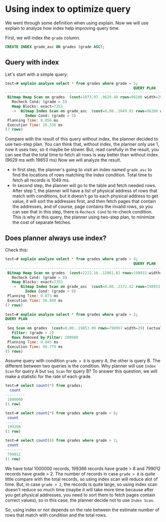 # Using index to optimize query

We went through some definition when using explain. Now we will use explain to analyze how index help improving query time.

First, we will index the `grade` column.

```sql
CREATE INDEX grade_asc ON grades (grade ASC);
```

## Query with index

Let's start with a simple query:

```sql
test=# explain analyze select * from grades where grade = 5;
                                                          QUERY PLAN                                                          
------------------------------------------------------------------------------------------------------------------------------
 Bitmap Heap Scan on grades  (cost=1073.97..9629.48 rows=96200 width=29) (actual time=4.582..23.935 rows=100334 loops=1)
   Recheck Cond: (grade = 5)
   Heap Blocks: exact=7353
   ->  Bitmap Index Scan on grade_asc  (cost=0.00..1049.92 rows=96200 width=0) (actual time=3.531..3.531 rows=100334 loops=1)
         Index Cond: (grade = 5)
 Planning Time: 0.056 ms
 Execution Time: 26.336 ms
(7 rows)
```

Compare with the result of this query without index, the planner decided to use two-step plan. You can think that, without index, the planner only use 1, now it uses two, so it maybe be slower. But, read carefully in the result, you can see that the total time to fetch all rows is way better than without index. (9629 ms with 19853 ms)
Now we will analyze the result.

- In first step, the planner's going to visit an index named `grade_asc` to find the locations of rows matching the index condition. Total time to fetch all records is 1049 ms.
- In second step, the planner will go to the table and fetch needed rows. After step 1, the planner will have a list of physical address of rows that match with conditions, but it doesn't go to each physical address to get value, it will sort the addresses first, and then fetch pages that contain the addresses, and of course, page contains the invalid rows, so you can see that in this step, there is `Recheck Cond` to re-check condition. This is why in this query, the planner using two-step plan, to minimize the cost of separate fetches.

## Does planner always use index?

Check this:

```sql
test=# explain analyze select * from grades where grade > 8;
                                                          QUERY PLAN                                                           
-------------------------------------------------------------------------------------------------------------------------------
 Bitmap Heap Scan on grades  (cost=2222.16..12061.82 rows=198933 width=29) (actual time=9.033..49.874 rows=199366 loops=1)
   Recheck Cond: (grade > 8)
   Heap Blocks: exact=7353
   ->  Bitmap Index Scan on grade_asc  (cost=0.00..2172.42 rows=198933 width=0) (actual time=7.597..7.598 rows=199366 loops=1)
         Index Cond: (grade > 8)
 Planning Time: 0.073 ms
 Execution Time: 56.940 ms
(7 rows)
                                                              
test=# explain analyze select * from grades where grade > 2;
QUERY PLAN                                                   
----------------------------------------------------------------------------------------------------------------
 Seq Scan on grades  (cost=0.00..19853.00 rows=798967 width=29) (actual time=0.008..78.880 rows=799012 loops=1)
   Filter: (grade > 2)
   Rows Removed by Filter: 200988
 Planning Time: 0.045 ms
 Execution Time: 96.779 ms
(5 rows)
```

Assume query with condition `grade > 8` is query A, the other is query B. The different between two queries is the condition. Why planner will use `Index Scan` for query A but `Seq Scan` for query B?
To answer this question, we will make a statistic for the rate of each grade.

```sql
test=# select count(*) from grades;
  count  
---------
 1000000
(1 row)

test=# select count(*) from grades where grade > 8;
 count  
--------
 199366
(1 row)

test=# select count(8) from grades where grade > 2;
 count  
--------
 799012
(1 row)
```

We have total 1000000 records, 199366 records have grade > 8 and 799012 records have grade > 2. The number of records in case `grade > 8` is quite little compare with the total records, so using index scan will reduce alot of time. But, in case `grade > 2`, the records is quite large, so using index scan doesn't reduce so much time (maybe it will take more time because after you get physical addresses, you need to sort them to fetch pages contain correct values), so in this case, the planner decide not to use `Index Scan`.

So, using index or not depends on the rate between the estimate number of rows that match with condition and the total rows.